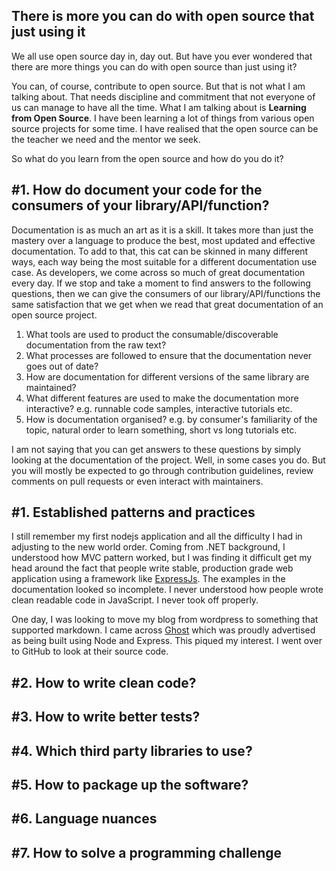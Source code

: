 
## There is more you can do with open source that just using it

We all use open source day in, day out. But have you ever wondered that there are more things you can do with open source than just using it? 

You can, of course, contribute to open source. But that is not what I am talking about. That needs discipline and commitment that not everyone of us can manage to have all the time. What I am talking about is __Learning from Open Source__. I have been learning a lot of things from various open source projects for some time. I have realised that the open source can be the teacher we need and the mentor we seek. 

So what do you learn from the open source and how do you do it?

## #1. How do document your code for the consumers of your library/API/function?
Documentation is as much an art as it is a skill. It takes more than just the mastery over a language to produce the best, most updated and effective documentation. To add to that, this cat can be skinned in many different ways, each way being the most suitable for a different documentation use case. As developers, we come across so much of great documentation every day. If we stop and take a moment to find answers to the following questions, then we can give the consumers of our library/API/functions the same satisfaction that we get when we read that great documentation of an open source project. 

1. What tools are used to product the consumable/discoverable documentation from the raw text?
2. What processes are followed to ensure that the documentation never goes out of date?
3. How are documentation for different versions of the same library are maintained?
4. What different features are used to make the documentation more interactive? e.g. runnable code samples, interactive tutorials etc. 
5. How is documentation organised? e.g. by consumer's familiarity of the topic, natural order to learn something, short vs long tutorials etc. 

I am not saying that you can get answers to these questions by simply looking at the documentation of the project. Well, in some cases you do. But you will mostly be expected to go through contribution guidelines, review comments on pull requests or even interact with maintainers. 

## #1. Established patterns and practices
I still remember my first nodejs application and all the difficulty I had in adjusting to the new world order. Coming from .NET background, I understood how MVC pattern worked, but I was finding it difficult get my head around the fact that people write stable, production grade web application using a framework like [ExpressJs](https://expressjs.com/). The examples in the documentation looked so incomplete. I never understood how people wrote clean readable code in JavaScript. I never took off properly. 

One day, I was looking to move my blog from wordpress to something that supported markdown. I came across [Ghost](https://ghost.org/) which was proudly advertised as being built using Node and Express. This piqued my interest. I went over to GitHub to look at their source code. 


## #2. How to write clean code?

## #3. How to write better tests?

## #4. Which third party libraries to use?

## #5. How to package up the software?

## #6. Language nuances

## #7. How to solve a programming challenge


